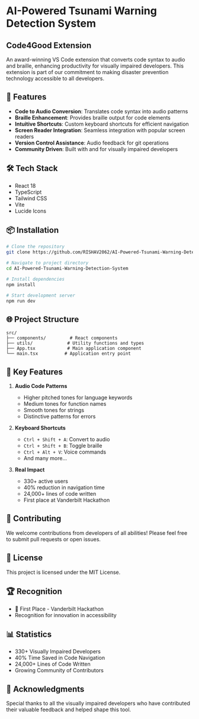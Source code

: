 # AI-Powered Tsunami Warning Detection System

## Code4Good Extension

An award-winning VS Code extension that converts code syntax to audio and braille, enhancing productivity for visually impaired developers. This extension is part of our commitment to making disaster prevention technology accessible to all developers.

## 🌟 Features

- **Code to Audio Conversion**: Translates code syntax into audio patterns
- **Braille Enhancement**: Provides braille output for code elements
- **Intuitive Shortcuts**: Custom keyboard shortcuts for efficient navigation
- **Screen Reader Integration**: Seamless integration with popular screen readers
- **Version Control Assistance**: Audio feedback for git operations
- **Community Driven**: Built with and for visually impaired developers

## 🛠️ Tech Stack

- React 18
- TypeScript
- Tailwind CSS
- Vite
- Lucide Icons

## 📦 Installation

```bash
# Clone the repository
git clone https://github.com/RISHAV2062/AI-Powered-Tsunami-Warning-Detection-System.git

# Navigate to project directory
cd AI-Powered-Tsunami-Warning-Detection-System

# Install dependencies
npm install

# Start development server
npm run dev
```

## 🌐 Project Structure

```
src/
├── components/         # React components
├── utils/             # Utility functions and types
├── App.tsx            # Main application component
└── main.tsx          # Application entry point
```

## 🎯 Key Features

1. **Audio Code Patterns**
   - Higher pitched tones for language keywords
   - Medium tones for function names
   - Smooth tones for strings
   - Distinctive patterns for errors

2. **Keyboard Shortcuts**
   - `Ctrl + Shift + A`: Convert to audio
   - `Ctrl + Shift + B`: Toggle braille
   - `Ctrl + Alt + V`: Voice commands
   - And many more...

3. **Real Impact**
   - 330+ active users
   - 40% reduction in navigation time
   - 24,000+ lines of code written
   - First place at Vanderbilt Hackathon

## 🤝 Contributing

We welcome contributions from developers of all abilities! Please feel free to submit pull requests or open issues.

## 📄 License

This project is licensed under the MIT License.

## 🏆 Recognition

- 🥇 First Place - Vanderbilt Hackathon
- Recognition for innovation in accessibility

## 📊 Statistics

- 330+ Visually Impaired Developers
- 40% Time Saved in Code Navigation
- 24,000+ Lines of Code Written
- Growing Community of Contributors

## 🙏 Acknowledgments

Special thanks to all the visually impaired developers who have contributed their valuable feedback and helped shape this tool.